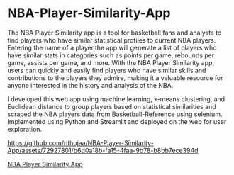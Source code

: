 # NBA-Player-Similarity-App
The NBA Player Similarity app is a tool for basketball fans and analysts to find players who have similar statistical profiles to current NBA players. Entering the name of a player,the app will generate a list of players who have similar stats in categories such as points per game, rebounds per game, assists per game, and more. With the NBA Player Similarity app, users can quickly and easily find players who have similar skills and contributions to the players they admire, making it a valuable resource for anyone interested in the history and analysis of the NBA.

I developed this web app using machine learning, k-means clustering, and Euclidean distance to group players
based on statistical similarities and scraped the NBA players data from Basketball-Reference using selenium.
Implemented using Python and Streamlit and deployed on the web for user exploration.



https://github.com/rithujaa/NBA-Player-Similarity-App/assets/72927801/b6d0a18b-fa15-4faa-9b78-b8bb7ece394d

[NBA Player Similarity App](https://nba-player-similarity-tool.streamlit.app/) 
